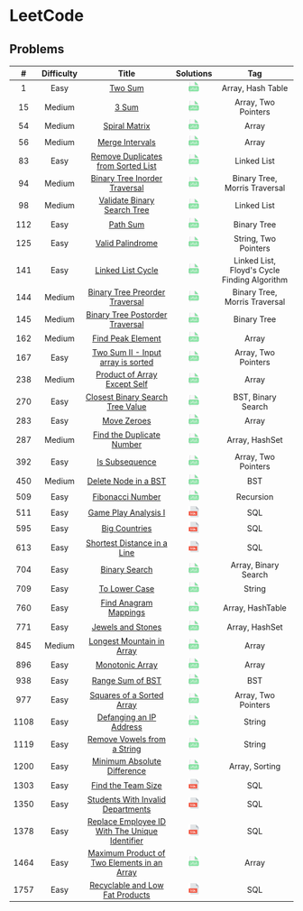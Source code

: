 # LeetCode

## Problems
|  #   | Difficulty |                                                             Title                                                              |                                                Solutions                                                |                     Tag                      |
|:----:|:----------:|:------------------------------------------------------------------------------------------------------------------------------:|:-------------------------------------------------------------------------------------------------------:|:--------------------------------------------:|
|  1   |    Easy    |                                        [Two Sum](https://leetcode.com/problems/two-sum)                                        |                    [<img height=20 src="icons/java.svg">](solutions/0001-two-sum.md)                    |              Array, Hash Table               |
|  15  |   Medium   |                                          [3 Sum](https://leetcode.com/problems/3sum)                                           |                     [<img height=20 src="icons/java.svg">](solutions/0015-3sum.md)                      |             Array, Two Pointers              |
|  54  |   Medium   |                                  [Spiral Matrix](https://leetcode.com/problems/spiral-matrix)                                  |                 [<img height=20 src="icons/java.svg">](solutions/0054-spiral-matrix.md)                 |                    Array                     |
|  56  |   Medium   |                                [Merge Intervals](https://leetcode.com/problems/merge-intervals)                                |                [<img height=20 src="icons/java.svg">](solutions/0056-merge-intervals.md)                |                    Array                     |
|  83  |    Easy    |             [Remove Duplicates from Sorted List](https://leetcode.com/problems/remove-duplicates-from-sorted-list)             |      [<img height=20 src="icons/java.svg">](solutions/0083-remove-duplicates-from-sorted-list.md)       |                 Linked List                  |
|  94  |   Medium   |                  [Binary Tree Inorder Traversal](https://leetcode.com/problems/binary-tree-inorder-traversal)                  |         [<img height=20 src="icons/java.svg">](solutions/0094-binary-tree-inorder-traversal.md)         |        Binary Tree, Morris Traversal         |
|  98  |   Medium   |                    [Validate Binary Search Tree](https://leetcode.com/problems/validate-binary-search-tree)                    |          [<img height=20 src="icons/java.svg">](solutions/0098-validate-binary-search-tree.md)          |                 Linked List                  |
| 112  |    Easy    |                                       [Path Sum](https://leetcode.com/problems/path-sum)                                       |                   [<img height=20 src="icons/java.svg">](solutions/0112-path-sum.md)                    |                 Binary Tree                  |
| 125  |    Easy    |                               [Valid Palindrome](https://leetcode.com/problems/valid-palindrome)                               |               [<img height=20 src="icons/java.svg">](solutions/0125-valid-palindrome.md)                |             String, Two Pointers             |
| 141  |    Easy    |                              [Linked List Cycle](https://leetcode.com/problems/linked-list-cycle)                              |               [<img height=20 src="icons/java.svg">](solutions/0141-linked-list-cycle.md)               | Linked List, Floyd's Cycle Finding Algorithm |
| 144  |   Medium   |                 [Binary Tree Preorder Traversal](https://leetcode.com/problems/binary-tree-preorder-traversal)                 |        [<img height=20 src="icons/java.svg">](solutions/0144-binary-tree-preorder-traversal.md)         |        Binary Tree, Morris Traversal         |
| 145  |   Medium   |                [Binary Tree Postorder Traversal](https://leetcode.com/problems/binary-tree-postorder-traversal)                |        [<img height=20 src="icons/java.svg">](solutions/0145-binary-tree-postorder-traversal.md)        |                 Binary Tree                  |
| 162  |   Medium   |                              [Find Peak Element](https://leetcode.com/problems/find-peak-element)                              |               [<img height=20 src="icons/java.svg">](solutions/0162-find-peak-element.md)               |                    Array                     |
| 167  |    Easy    |              [Two Sum II - Input array is sorted](https://leetcode.com/problems/two-sum-ii-input-array-is-sorted)              |       [<img height=20 src="icons/java.svg">](solutions/0167-two-sum-ii-input-array-is-sorted.md)        |             Array, Two Pointers              |
| 238  |   Medium   |                   [Product of Array Except Self](https://leetcode.com/problems/product-of-array-except-self)                   |         [<img height=20 src="icons/java.svg">](solutions/0238-product-of-array-except-self.md)          |                    Array                     |
| 270  |    Easy    |               [Closest Binary Search Tree Value](https://leetcode.com/problems/closest-binary-search-tree-value)               |       [<img height=20 src="icons/java.svg">](solutions/0270-closest-binary-search-tree-value.md)        |              BST, Binary Search              |
| 283  |    Easy    |                                    [Move Zeroes](https://leetcode.com/problems/move-zeroes)                                    |                  [<img height=20 src="icons/java.svg">](solutions/0283-move-zeroes.md)                  |                    Array                     |
| 287  |   Medium   |                      [Find the Duplicate Number](https://leetcode.com/problems/find-the-duplicate-number)                      |           [<img height=20 src="icons/java.svg">](solutions/0287-find-the-duplicate-number.md)           |                Array, HashSet                |
| 392  |    Easy    |                                 [Is Subsequence](https://leetcode.com/problems/is-subsequence)                                 |                [<img height=20 src="icons/java.svg">](solutions/0392-is-subsequence.md)                 |             Array, Two Pointers              |
| 450  |   Medium   |                           [Delete Node in a BST](https://leetcode.com/problems/delete-node-in-a-bst)                           |             [<img height=20 src="icons/java.svg">](solutions/0450-delete-node-in-a-bst.md)              |                     BST                      |
| 509  |    Easy    |                               [Fibonacci Number](https://leetcode.com/problems/fibonacci-number)                               |               [<img height=20 src="icons/java.svg">](solutions/0509-fibonacci-number.md)                |                  Recursion                   |
| 511  |    Easy    |                           [Game Play Analysis I](https://leetcode.com/problems/game-play-analysis-i)                           |              [<img height=20 src="icons/sql.svg">](solutions/0511-game-play-analysis-i.md)              |                     SQL                      |
| 595  |    Easy    |                                  [Big Countries](https://leetcode.com/problems/big-countries)                                  |                 [<img height=20 src="icons/sql.svg">](solutions/0595-big-countries.md)                  |                     SQL                      |
| 613  |    Easy    |                    [Shortest Distance in a Line](https://leetcode.com/problems/shortest-distance-in-a-line)                    |          [<img height=20 src="icons/sql.svg">](solutions/0613-shortest-distance-in-a-line.md)           |                     SQL                      |
| 704  |    Easy    |                                  [Binary Search](https://leetcode.com/problems/binary-search)                                  |                 [<img height=20 src="icons/java.svg">](solutions/0704-binary-search.md)                 |             Array, Binary Search             |
| 709  |    Easy    |                                  [To Lower Case](https://leetcode.com/problems/to-lower-case)                                  |                 [<img height=20 src="icons/java.svg">](solutions/0709-to-lower-case.md)                 |                    String                    |
| 760  |    Easy    |                          [Find Anagram Mappings](https://leetcode.com/problems/find-anagram-mappings)                          |             [<img height=20 src="icons/java.svg">](solutions/0760-find-anagram-mappings.md)             |               Array, HashTable               |
| 771  |    Easy    |                              [Jewels and Stones](https://leetcode.com/problems/jewels-and-stones)                              |               [<img height=20 src="icons/java.svg">](solutions/0771-jewels-and-stones.md)               |                Array, HashSet                |
| 845  |   Medium   |                      [Longest Mountain in Array](https://leetcode.com/problems/longest-mountain-in-array)                      |           [<img height=20 src="icons/java.svg">](solutions/0845-longest-mountain-in-array.md)           |                    Array                     |
| 896  |    Easy    |                                [Monotonic Array](https://leetcode.com/problems/monotonic-array)                                |                [<img height=20 src="icons/java.svg">](solutions/0896-monotonic-array.md)                |                    Array                     |
| 938  |    Easy    |                               [Range Sum of BST](https://leetcode.com/problems/range-sum-of-bst)                               |               [<img height=20 src="icons/java.svg">](solutions/0938-range-sum-of-bst.md)                |                     BST                      |
| 977  |    Easy    |                      [Squares of a Sorted Array](https://leetcode.com/problems/squares-of-a-sorted-array)                      |           [<img height=20 src="icons/java.svg">](solutions/0977-squares-of-a-sorted-array.md)           |             Array, Two Pointers              |
| 1108 |    Easy    |                       [Defanging an IP Address](https://leetcode.com/problems/defanging-an-ip-address/)                        |            [<img height=20 src="icons/java.svg">](solutions/1108-defanging-an-ip-address.md)            |                    String                    |
| 1119 |    Easy    |                   [Remove Vowels from a String](https://leetcode.com/problems/remove-vowels-from-a-string/)                    |          [<img height=20 src="icons/java.svg">](solutions/1119-remove-vowels-from-a-string.md)          |                    String                    |
| 1200 |    Easy    |                   [Minimum Absolute Difference](https://leetcode.com/problems/minimum-absolute-difference/)                    |          [<img height=20 src="icons/java.svg">](solutions/1200-minimum-absolute-difference.md)          |                Array, Sorting                |
| 1303 |    Easy    |                             [Find the Team Size](https://leetcode.com/problems/find-the-team-size)                             |               [<img height=20 src="icons/sql.svg">](solutions/1303-find-the-team-size.md)               |                     SQL                      |
| 1350 |    Easy    |              [Students With Invalid Departments](https://leetcode.com/problems/students-with-invalid-departments)              |       [<img height=20 src="icons/sql.svg">](solutions/1350-students-with-invalid-departments.md)        |                     SQL                      |
| 1378 |    Easy    | [Replace Employee ID With The Unique Identifier](https://leetcode.com/problems/replace-employee-id-with-the-unique-identifier) | [<img height=20 src="icons/sql.svg">](solutions/1378-replace-employee-id-with-the-unique-identifier.md) |                     SQL                      |
| 1464 |    Easy    |   [Maximum Product of Two Elements in an Array](https://leetcode.com/problems/maximum-product-of-two-elements-in-an-array/)    |  [<img height=20 src="icons/java.svg">](solutions/1464-maximum-product-of-two-elements-in-an-array.md)  |                    Array                     |
| 1757 |    Easy    |                [Recyclable and Low Fat Products](https://leetcode.com/problems/recyclable-and-low-fat-products)                |        [<img height=20 src="icons/sql.svg">](solutions/1757-recyclable-and-low-fat-products.md)         |                     SQL                      |